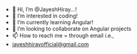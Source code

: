 - 👋 Hi, I’m @JayeshHiray...!
- 👀 I’m interested in coding!
- 🌱 I’m currently learning Angular!
- 💞️ I’m looking to collaborate on Angular projects
- 📫 How to reach me = through email i.e.,
- jayeshhirayofficial@gmail.com


<!---
JayeshHirayGIT/JayeshHirayGIT is a ✨ special ✨ repository because its `README.md` (this file) appears on your GitHub profile.
You can click the Preview link to take a look at your changes.
--->
